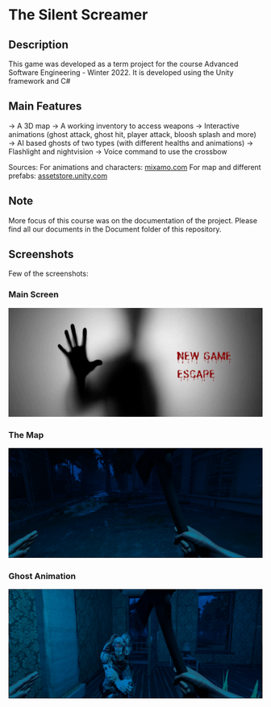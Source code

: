 # The Silent Screamer

## Description
This game was developed as a term project for the course Advanced Software Engineering - Winter 2022. It is developed using the Unity framework and C#

## Main Features
-> A 3D map
-> A working inventory to access weapons
-> Interactive animations (ghost attack, ghost hit, player attack, bloosh splash and more)  
-> AI based ghosts of two types (with different healths and animations)
-> Flashlight and nightvision
-> Voice command to use the crossbow

Sources:
For animations and characters: [mixamo.com](https://www.mixamo.com/)
For map and different prefabs: [assetstore.unity.com](https://assetstore.unity.com/)

## Note
More focus of this course was on the documentation of the project. Please find all our documents in the Document folder of this repository.

## Screenshots
Few of the screenshots:

### Main Screen

![](Screenshots/ss1.PNG)

### The Map

![](Screenshots/ss2.PNG)

### Ghost Animation

![](Screenshots/ss3.PNG)
